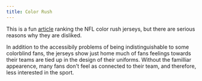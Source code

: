 ```yaml
---
title: Color Rush
---
```


This is a fun [article](https://ftw.usatoday.com/2018/04/nfl-color-rush-uniforms-2018-best-worst) ranking the NFL color rush jerseys, but there are serious reasons why they are disliked. 

In addition to the accessibily problems of being indistinguishable to some colorblind fans, the jerseys show just home much of fans feelings towards their teams are tied up in the design of their uniforms. Without the familliar appearence, many fans don't feel as connected to their team, and therefore, less interested in the sport.

